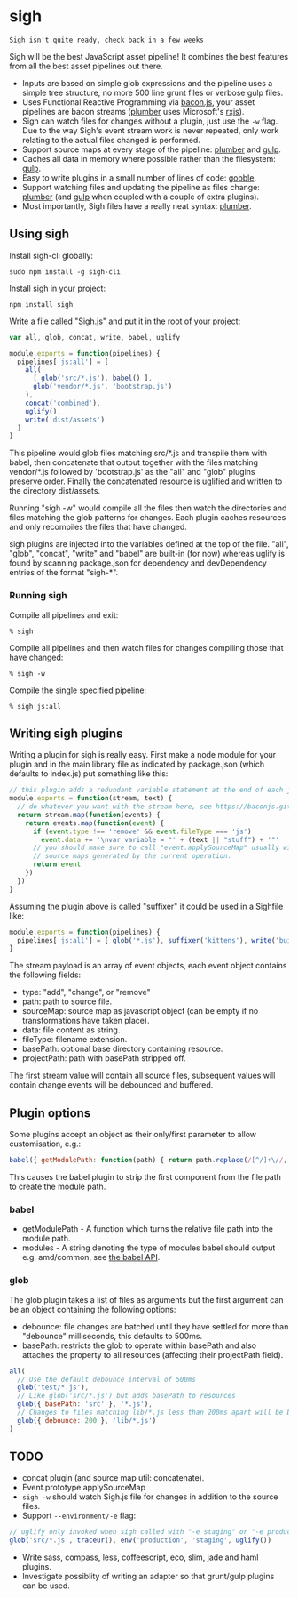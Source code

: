 # sigh

`Sigh isn't quite ready, check back in a few weeks`

Sigh will be the best JavaScript asset pipeline! It combines the best features from all the best asset pipelines out there.

* Inputs are based on simple glob expressions and the pipeline uses a simple tree structure, no more 500 line grunt files or verbose gulp files.
* Uses Functional Reactive Programming via [bacon.js][bacon], your asset pipelines are bacon streams ([plumber][plumber] uses Microsoft's [rxjs][rxjs]).
* Sigh can watch files for changes without a plugin, just use the `-w` flag. Due to the way Sigh's event stream work is never repeated, only work relating to the actual files changed is performed.
* Support source maps at every stage of the pipeline: [plumber][plumber] and [gulp][gulp].
* Caches all data in memory where possible rather than the filesystem: [gulp][gulp].
* Easy to write plugins in a small number of lines of code: [gobble][gobble].
* Support watching files and updating the pipeline as files change: [plumber][plumber] (and [gulp][gulp] when coupled with a couple of extra plugins).
* Most importantly, Sigh files have a really neat syntax: [plumber][plumber].

[plumber]: https://github.com/plumberjs/plumber
[gobble]: https://github.com/gobblejs/gobble
[gulp]: https://github.com/gulpjs/gulp
[rxjs]: https://github.com/Reactive-Extensions/RxJS
[bacon]: https://baconjs.github.io/

## Using sigh

Install sigh-cli globally:
```
sudo npm install -g sigh-cli
```

Install sigh in your project:
```
npm install sigh
```

Write a file called "Sigh.js" and put it in the root of your project:
```javascript
var all, glob, concat, write, babel, uglify

module.exports = function(pipelines) {
  pipelines['js:all'] = [
    all(
      [ glob('src/*.js'), babel() ],
      glob('vendor/*.js', 'bootstrap.js')
    ),
    concat('combined'),
    uglify(),
    write('dist/assets')
  ]
}
```
This pipeline would glob files matching src/\*.js and transpile them with babel, then concatenate that output together with the files matching vendor/\*.js followed by 'bootstrap.js' as the "all" and "glob" plugins preserve order. Finally the concatenated resource is uglified and written to the directory dist/assets.

Running "sigh -w" would compile all the files then watch the directories and files matching the glob patterns for changes. Each plugin caches resources and only recompiles the files that have changed.

sigh plugins are injected into the variables defined at the top of the file. "all", "glob", "concat", "write" and "babel" are built-in (for now) whereas uglify is found by scanning package.json for dependency and devDependency entries of the format "sigh-\*".

### Running sigh

Compile all pipelines and exit:
```shell
% sigh
```

Compile all pipelines and then watch files for changes compiling those that have changed:
```
% sigh -w
```

Compile the single specified pipeline:
```
% sigh js:all
```

## Writing sigh plugins

Writing a plugin for sigh is really easy. First make a node module for your plugin and in the main library file as indicated by package.json (which defaults to index.js) put something like this:

```javascript
// this plugin adds a redundant variable statement at the end of each javascript file
module.exports = function(stream, text) {
  // do whatever you want with the stream here, see https://baconjs.github.io/
  return stream.map(function(events) {
    return events.map(function(event) {
      if (event.type !== 'remove' && event.fileType === 'js')
        event.data += '\nvar variable = "' + (text || "stuff") + '"'
      // you should make sure to call "event.applySourceMap" usually with
      // source maps generated by the current operation.
      return event
    })
  })
}
```

Assuming the plugin above is called "suffixer" it could be used in a Sighfile like:
```javascript
module.exports = function(pipelines) {
  pipelines['js:all'] = [ glob('*.js'), suffixer('kittens'), write('build') ]
}
```

The stream payload is an array of event objects, each event object contains the following fields:
  * type: "add", "change", or "remove"
  * path: path to source file.
  * sourceMap: source map as javascript object (can be empty if no transformations have taken place).
  * data: file content as string.
  * fileType: filename extension.
  * basePath: optional base directory containing resource.
  * projectPath: path with basePath stripped off.

The first stream value will contain all source files, subsequent values will contain change events will be debounced and buffered.

## Plugin options

Some plugins accept an object as their only/first parameter to allow customisation, e.g.:

```javascript
babel({ getModulePath: function(path) { return path.replace(/[^/]+\//, '') })
```
This causes the babel plugin to strip the first component from the file path to create the module path.

### babel

* getModulePath - A function which turns the relative file path into the module path.
* modules - A string denoting the type of modules babel should output e.g. amd/common, see [the babel API](https://babeljs.io/docs/usage/options/).

### glob

The glob plugin takes a list of files as arguments but the first argument can be an object containing the following options:
  * debounce: file changes are batched until they have settled for more than "debounce" milliseconds, this defaults to 500ms.
  * basePath: restricts the glob to operate within basePath and also attaches the property to all resources (affecting their projectPath field).

```javascript
all(
  // Use the default debounce interval of 500ms
  glob('test/*.js'),
  // Like glob('src/*.js') but adds basePath to resources
  glob({ basePath: 'src' }, '*.js'),
  // Changes to files matching lib/*.js less than 200ms apart will be buffered together
  glob({ debounce: 200 }, 'lib/*.js')
)
```

## TODO
* concat plugin (and source map util: concatenate).
* Event.prototype.applySourceMap
* `sigh -w` should watch Sigh.js file for changes in addition to the source files.
* Support `--environment/-e` flag:
```javascript
// uglify only invoked when sigh called with "-e staging" or "-e production"
glob('src/*.js', traceur(), env('production', 'staging', uglify())
```
* Write sass, compass, less, coffeescript, eco, slim, jade and haml plugins.
* Investigate possiblity of writing an adapter so that grunt/gulp plugins can be used.
